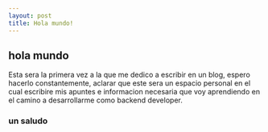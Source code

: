 ```yaml
---
layout: post
title: Hola mundo!
---
```

## hola mundo
Esta sera la primera vez a la que me dedico a escribir en un blog, espero hacerlo constantemente, aclarar que este sera un espacio personal en el cual escribire mis apuntes e informacion necesaria que voy aprendiendo en el camino a desarrollarme como backend developer.

### un saludo
